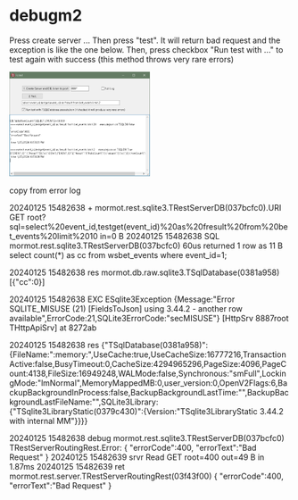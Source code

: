 # debugm2
Press create server ...
Then press "test". It will return bad request and the exception is like the one below.
Then, press checkbox "Run test with ..." to test again with success (this method throws very rare errors)


<img src="https://github.com/info-synapse/debugm2/blob/main/screenshot1.png" width="50%" height="50%">


copy from error log

20240125 15482638  +    mormot.rest.sqlite3.TRestServerDB(037bcfc0).URI GET root?sql=select%20event_id,testget(event_id)%20as%20fresult%20from%20bet_events%20limit%2010 in=0 B
20240125 15482638 SQL   	mormot.rest.sqlite3.TRestServerDB(037bcfc0) 60us returned 1 row as 11 B select count(*) as cc from wsbet_events where event_id=1;

20240125 15482638 res   	mormot.db.raw.sqlite3.TSqlDatabase(0381a958) [{"cc":0}] 

20240125 15482638 EXC   	ESqlite3Exception {Message:"Error SQLITE_MISUSE (21) [FieldsToJson] using 3.44.2 - another row available",ErrorCode:21,SQLite3ErrorCode:"secMISUSE"} [HttpSrv 8887root THttpApiSrv] at 8272ab  

20240125 15482638 res   	{"TSqlDatabase(0381a958)":{FileName:":memory:",UseCache:true,UseCacheSize:16777216,TransactionActive:false,BusyTimeout:0,CacheSize:4294965296,PageSize:4096,PageCount:4138,FileSize:16949248,WALMode:false,Synchronous:"smFull",LockingMode:"lmNormal",MemoryMappedMB:0,user_version:0,OpenV2Flags:6,BackupBackgroundInProcess:false,BackupBackgroundLastTime:"",BackupBackgroundLastFileName:"",SQLite3Library:{"TSqlite3LibraryStatic(0379c430)":{Version:"TSqlite3LibraryStatic 3.44.2 with internal MM"}}}}

20240125 15482638 debug 	mormot.rest.sqlite3.TRestServerDB(037bcfc0) TRestServerRoutingRest.Error: {  "errorCode":400,  "errorText":"Bad Request"  }
20240125 15482639 srvr  	  Read GET root=400 out=49 B in 1.87ms
20240125 15482639 ret   	mormot.rest.server.TRestServerRoutingRest(03f43f00) {  "errorCode":400,  "errorText":"Bad Request"  }
